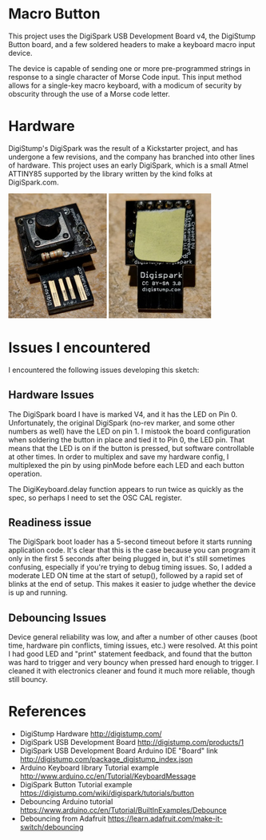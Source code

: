 # Macro Button

This project uses the DigiSpark USB Development Board v4, the DigiStump Button board, and a few soldered headers to make a keyboard macro input device.

The device is capable of sending one or more pre-programmed strings in response to a single character of Morse Code input.  This input method allows for a single-key macro keyboard, with a modicum of security by obscurity through the use of a Morse code letter.

# Hardware
DigiStump's DigiSpark was the result of a Kickstarter project, and has undergone a few revisions, and the company has branched into other lines of hardware. This project uses an early DigiSpark, which is a small Atmel ATTINY85 supported by the library written by the kind folks at DigiSpark.com.

![Image of Front](docs/front.jpg) ![Image of Back](docs/back.jpg)

# Issues I encountered
I encountered the following issues developing this sketch:

## Hardware Issues
The DigiSpark board I have is marked V4, and it has the LED on Pin 0. Unfortunately, the original DigiSpark (no-rev marker, and some other numbers as well) have the LED on pin 1. I mistook the board configuration when soldering the button in place and tied it to Pin 0, the LED pin. That means that the LED is on if the button is pressed, but software controllable at other times. In order to multiplex and save my hardware config, I multiplexed the pin by using pinMode before each LED and each button operation.

The DigiKeyboard.delay function appears to run twice as quickly as the spec, so perhaps I need to set the OSC CAL register.

## Readiness issue
The DigiSpark boot loader has a 5-second timeout before it starts running application code. It's clear that this is the case because you can program it only in the first 5 seconds after being plugged in, but it's still sometimes confusing, especially if you're trying to debug timing issues. So, I added a moderate LED ON time at the start of setup(), followed by a rapid set of blinks at the end of setup. This makes it easier to judge whether the device is up and running. 

## Debouncing Issues
Device general reliability was low, and after a number of other causes (boot time, hardware pin conflicts, timing issues, etc.) were resolved. At this point I had good LED and "print" statement feedback, and found that the button was hard to trigger and very bouncy when pressed hard enough to trigger. I cleaned it with electronics cleaner and found it much more reliable, though still bouncy.

# References
- DigiStump Hardware http://digistump.com/
- DigiSpark USB Development Board http://digistump.com/products/1
- DigiSpark USB Development Board Arduino IDE "Board" link http://digistump.com/package_digistump_index.json
- Arduino Keyboard library Tutorial example http://www.arduino.cc/en/Tutorial/KeyboardMessage
- DigiSpark Button Tutorial example https://digistump.com/wiki/digispark/tutorials/button
- Debouncing Arduino tutorial https://www.arduino.cc/en/Tutorial/BuiltInExamples/Debounce
- Debouncing from Adafruit https://learn.adafruit.com/make-it-switch/debouncing

